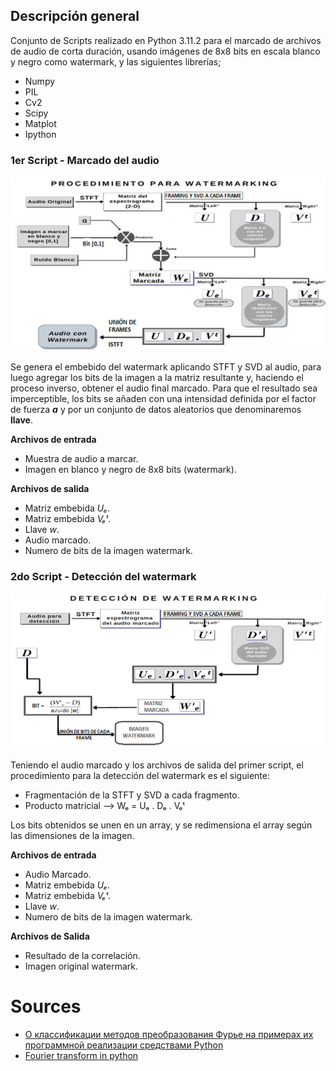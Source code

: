 ## Descripción general

Conjunto de Scripts realizado en Python 3.11.2 para el marcado de archivos de audio de corta duración, usando imágenes de 8x8 bits en escala blanco y negro como watermark, y las siguientes librerías;
- Numpy
- PIL
- Cv2
- Scipy 
- Matplot 
- Ipython

### 1er Script - Marcado del audio
![watermark-explained](https://raw.githubusercontent.com/julianluongo/SVD-STFT_Audio_Watermarking/master/extra/1-marking.png "watermark-explained")

Se genera el embebido del watermark aplicando STFT y SVD al audio, para luego agregar los bits de la imagen a la matriz resultante y, haciendo el proceso inverso, obtener el audio final marcado.
Para que el resultado sea imperceptible, los bits se añaden con una intensidad definida por el factor de fuerza ***a***  y por un conjunto de datos aleatorios que denominaremos **llave**. 


**Archivos de entrada**
- Muestra de audio a marcar.
- Imagen en blanco y negro de 8x8 bits (watermark).


**Archivos de salida**
-	Matriz embebida *Uₑ*.
-	Matriz embebida *Vₑᵗ*.
-	Llave *w*.
-	Audio marcado.
-	Numero de bits de la imagen watermark.



### 2do Script - Detección del watermark
 ![detection-explained](https://raw.githubusercontent.com/julianluongo/SVD-STFT_Audio_Watermarking/master/extra/2-detection.png "watermark-explained")
 
Teniendo el audio marcado y los archivos de salida del primer script, el procedimiento para la detección del watermark es el siguiente:

- Fragmentación de la STFT y SVD a cada fragmento.
- Producto matricial --> Wₑ = Uₑ . Dₑ . Vₑᵗ 

Los bits obtenidos se unen en un array, y se redimensiona el array según las dimensiones de la imagen.


**Archivos de entrada**
-	Audio Marcado.
-	Matriz embebida *Uₑ*.
-	Matriz embebida *Vₑᵗ*.
-	Llave *w*.
-	Numero de bits de la imagen watermark.


**Archivos de Salida**
-	Resultado de la correlación.
-	Imagen original watermark.

# Sources

* [О классификации методов преобразования Фурье на примерах их программной реализации средствами Python](https://habr.com/ru/articles/338704/)
* [Fourier transform in python](https://www.pythonsos.com/numeric-computing/fourier-transform-in-python/?expand_article=1)
